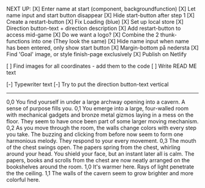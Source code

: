 NEXT UP:
[X] Enter name at start (component, backgroundfunction)
[X] Let name input and start button disappear
[X] Hide start-button after step 1
[X] Create a restart-button
[X] Fix Loading (blue)
[X] Set up local store
[X] Direction button-text + direction description
[X] Add restart-button to access mid-game
[X] Do we want a logo?
[X] Combine the 2 thunk-functions into one (They look the same)
[X] Hide name input when name has been entered, only show start button
[X] Margin-bottom på nedersta 
[X] Find 'Goal' image, or style finish-page exclusively
[X] Publish on Netlify

[ ] Find images for all coordinates - add them to the code
[ ] Write READ ME text

[-] Typewriter text
[-] Try to put the direction button-text vertical

----------------------------------------------------------

0,0 You find yourself in under a large archway opening into a cavern. A sense of purpose fills you.
0,1 You emerge into a large, four-walled room with mechanical gadgets and bronze metal gizmos laying in a mess on the floor. They seem to have once been part of some larger moving mechanism.
0,2 As you move through the room, the walls change colors with every step you take. The buzzing and clicking from before now seem to form one harmonious melody. They respond to your every movement.
0,3 The mouth of the chest swings open. The papers spring from the chest, whirling around your head. You shield your face, but an instant later all is calm. The papers, books and scrolls from the chest are now neatly arranged on the bookshelves around the room.
1,0 It's warmer here. Rays of light penetrate the the ceiling.
1,1 The walls of the cavern seem to grow brighter and more colorful here.

